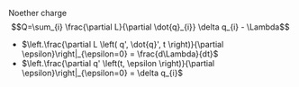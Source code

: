 Noether charge $$Q=\sum_{i} \frac{\partial L}{\partial \dot{q}_{i}} \delta q_{i} - \Lambda$$
- $\left.\frac{\partial L \left( q', \dot{q}', t \right)}{\partial \epsilon}\right|_{\epsilon=0} = \frac{d\Lambda}{dt}$
- $\left.\frac{\partial q' \left(t, \epsilon \right)}{\partial \epsilon}\right|_{\epsilon=0} = \delta q_{i}$